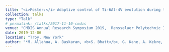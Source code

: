 ```yaml
---
title: "<i>Poster:</i> Adaptive control of Ti-6Al-4V evolution during thermomechanical processing"
collection: talks
type: "Talk"
# permalink: /talks/2017-11-10-cmdis
venue: "CMDIS Annual Research Symposium 2019,  Rensselaer Polytechnic Institute"
date: 2019-12-06
location: "Troy, New York"
author: "*M. Allahua, A. Baskaran, <b>S. Bhatt</b>, G. Kane, A. Kekre, R. Hull, D. Lewis, A. Maniatty, and J. Wen"
---
```

